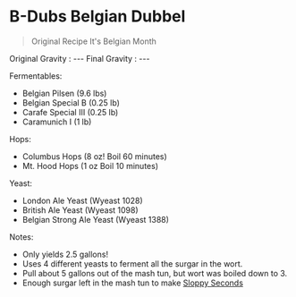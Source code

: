 B-Dubs Belgian Dubbel
===

> Original Recipe
> It's Belgian Month

Original Gravity : ---
Final Gravity : ---

Fermentables:

* Belgian Pilsen (9.6 lbs)
* Belgian Special B (0.25 lb)
* Carafe Special III (0.25 lb)
* Caramunich I (1 lb)

Hops:

* Columbus Hops (8 oz! Boil 60 minutes)
* Mt. Hood Hops (1 oz Boil 10 minutes)

Yeast:

* London Ale Yeast (Wyeast 1028)
* British Ale Yeast (Wyeast 1098)
* Belgian Strong Ale Yeast (Wyeast 1388)


Notes:

  * Only yields 2.5 gallons!
  * Uses 4 different yeasts to ferment all the surgar in the wort.
  * Pull about 5 gallons out of the mash tun, but wort was boiled down to 3.
  * Enough surgar left in the mash tun to make [Sloppy Seconds](http://dropdownmenu.github.io/areseanandkiernanbrewing)
